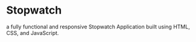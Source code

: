 # Stopwatch
 a fully functional and responsive Stopwatch Application built using HTML, CSS, and JavaScript.
